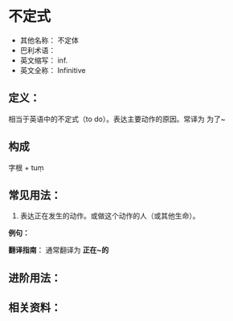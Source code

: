 # 不定式

* 其他名称： 不定体
* 巴利术语： 
* 英文缩写： inf.
* 英文全称： Infinitive

## 定义：

相当于英语中的不定式（to do）。表达主要动作的原因。常译为 为了~

## 构成

字根 + tuṃ


## 常见用法：

1. 表达正在发生的动作。或做这个动作的人（或其他生命）。

**例句：**

**翻译指南**： 通常翻译为 **正在~的**


## 进阶用法：


## 相关资料：

